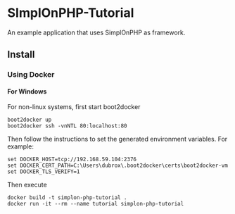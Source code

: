 # SImplOnPHP-Tutorial

An example application that uses SimplOnPHP as framework.

## Install

### Using Docker

#### For Windows

For non-linux systems, first start boot2docker

    boot2docker up
    boot2docker ssh -vnNTL 80:localhost:80
    
Then follow the instructions to set the generated environment variables. For example:
    
    set DOCKER_HOST=tcp://192.168.59.104:2376
    set DOCKER_CERT_PATH=C:\Users\dubrox\.boot2docker\certs\boot2docker-vm
    set DOCKER_TLS_VERIFY=1

Then execute

    docker build -t simplon-php-tutorial .
    docker run -it --rm --name tutorial simplon-php-tutorial

